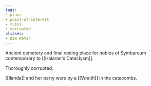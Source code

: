 ```yaml
---
tags:
- place
- point-of-interest
- ruins
- corrupted
aliases:
- Dim Water
---
```


Ancient cemetery and final resting place for nobles of Symbaroum contemporary to [[Halaran's Cataclysm]].

Thoroughly corrupted.

[[Ilanda]] and her party were by a [[Wraith]] in the catacombs.